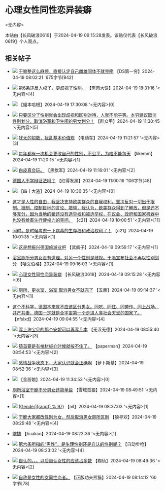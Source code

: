 # 心理女性同性恋异装癖

<无内容>

本贴由【长风破浪0619】于2024-04-19 09:15:28发表。该贴仅代表【长风破浪0619】个人观点。

## 相关帖子

- ![](/emotion/16.gif) [干嘛整这么麻烦，直接认定自己雌雄同体不就完嘞](show.php?f=1&t=2167352&m=19122933) 【DS第一穷】2024-04-19 08:02:21 '675字节\[942\]

- ![](/emotion/40.gif) [第6条违反人权了，更歧视了性别。](show.php?f=1&t=2167352&m=19123518) 【熏肉大饼】2024-04-19 18:31:16 '<无内容>\[4\]
  
- ![](/emotion/40.gif) 【姐本哈根】2024-04-19 17:30:08 '<无内容>\[0\]
  
- ![](/emotion/39.gif) [只要区分了性别就会出现歧视和区别对待，人就不能平等。本穷建议取消性别划分，取消浴室和卫生间的男女划分！](show.php?f=1&t=2167352&m=19123239) 【群众甲】2024-04-19 11:30:45 '<无内容>\[5\]
  
- ![](/emotion/31.gif) [犹太的招数，扰乱基本价值观](show.php?f=1&t=2167352&m=19123234) 【电动车】2024-04-19 11:21:57 '<无内容>\[3\]
  
- ![](/emotion/31.gif) [每年都有一次机会更改自己的性别，不公平，为啥不能每天](show.php?f=1&t=2167352&m=19123232) 【likemm】2024-04-19 11:20:15 '<无内容>\[1\]
  
- ![](/emotion/17.gif) [白皮真会玩。](show.php?f=1&t=2167352&m=19123226) 【黑旗军】2024-04-19 11:16:01 '<无内容>\[2\]
  
- [德国人不学辩证法吗？](show.php?f=1&t=2167352&m=19123194) 【红得发黑】2024-04-19 11:00:16 '106字节\[48\]
  
- ![](/emotion/40.gif) 【四十大盗】2024-04-19 10:36:35 '<无内容>\[0\]
  
- [这才是人性的自由，我坚决支持欧美群众的自我权利，坚决反对一切出于限制、抵制、控制目地的言论、措施，我认为，欧美群众得到了解放，但是还不够充分，因为当地的猪还没有选举权和被选举权，在议会、政府和国家机器中也没有给畜生行使权力的空间。](show.php?f=1&t=2167352&m=19123081) 【c21】2024-04-19 10:00:51 '<无内容>\[11\]
  
- [同时，是时候考虑一下病毒的生存权和政治权利了！](show.php?f=1&t=2167352&m=19123083) 【c21】2024-04-19 10:01:35 '<无内容>\[1\]
  
- ![](/emotion/40.gif) [这是想振兴德国旅游业吧](show.php?f=1&t=2167352&m=19123080) 【武疯子】2024-04-19 09:59:17 '<无内容>\[1\]
  
- [浴室厕所分男女没有道理，对另一个性别是歧视。干脆宣布社会不再以性别划分](show.php?f=1&t=2167352&m=19123029) 【哈文伯格】2024-04-19 09:16:03 '<无内容>\[1\]
  
- ![](/emotion/40.gif) [心理女性同性恋异装癖](show.php?f=1&t=2167352&m=19123028) 【长风破浪0619】2024-04-19 09:15:28 '<无内容>\[6\]
  
- ![](/emotion/40.gif) [厕所、更衣室、浴室 取消男女不就完了](show.php?f=1&t=2167352&m=19123026) 【五鼎】2024-04-19 09:14:37 '<无内容>\[1\]
  
- [这个不科学，德国本来就不应该区分男女。同吃、同住、同劳作、同上战场、共产共妻，德国一定就是全宇宙第一个走进人类社会天堂的国家了。](show.php?f=1&t=2167352&m=19123013) 【nfslxd】2024-04-19 09:04:55 '<无内容>\[4\]
  
- ![](/emotion/27.gif) [写上海宝贝的那个安妮可以再写几本](show.php?f=1&t=2167352&m=19123005) 【无汉无德】2024-04-19 08:55:40 '<无内容>\[3\]
  
- ![](/emotion/40.gif) [猿首要是有棺材板介时候就按不住了。](show.php?f=1&t=2167352&m=19123002) 【paperman】2024-04-19 08:54:53 '<无内容>\[2\]
  
- ![](/emotion/40.gif) [感情战争状态下，大家认识就会正确啊](show.php?f=1&t=2167352&m=19122999) 【萝卜斯基】2024-04-19 08:52:36 '<无内容>\[3\]

- ![](/emotion/40.gif) 【金厨娘】2024-04-19 11:34:53 '<无内容>\[0\]

- [厕所浴室干脆不分男女还简单些](show.php?f=1&t=2167352&m=19122993) 【雪域孤狼】2024-04-19 08:49:51 '<无内容>\[1\]
  
- ![](/emotion/31.gif) [(Gender)(rand() % 97)](show.php?f=1&t=2167352&m=19122966) 【nil】2024-04-19 08:37:03 '<无内容>\[1\]
  
- ![](/emotion/40.gif) [干脆大家都改性别为女，然后取消男女厕所区别](show.php?f=1&t=2167352&m=19122960) 【狼寻欢】2024-04-19 08:29:48 '<无内容>\[4\]
  
- [瞎搞](show.php?f=1&t=2167352&m=19122952) 【huakao】2024-04-19 08:23:36 '<无内容>\[1\]
  
- ![](/emotion/31.gif) [第六条所指的“男性”，是生理性别还是自认的性别呢？](show.php?f=1&t=2167352&m=19122950) 【自动步枪】2024-04-19 08:23:02 '<无内容>\[4\]

- ![](/emotion/33.gif) [自认的。。。以后自认女性的应该占多数](show.php?f=1&t=2167352&m=19122992) 【糊仙】2024-04-19 08:49:36 '<无内容>\[2\]

- ![](/emotion/15.gif) [自称是女性的女同性恋者。](show.php?f=1&t=2167352&m=19122941) 【正版功夫熊猫】2024-04-19 08:14:12 '60字节\[78\]